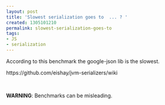 ```yaml
---
layout: post
title: 'Slowest serialization goes to  ... ? '
created: 1305101210
permalink: slowest-serialization-goes-to
tags:
- JS
- serialization
---
```

<p>According to this benchmark the google-json lib is the slowest. </p>
<p>https://github.com/eishay/jvm-serializers/wiki</p>
<p>&nbsp;</p>
<p><strong><span class="caps">WARNING</span></strong>: Benchmarks can be misleading.</p>
<p>&nbsp;</p>
